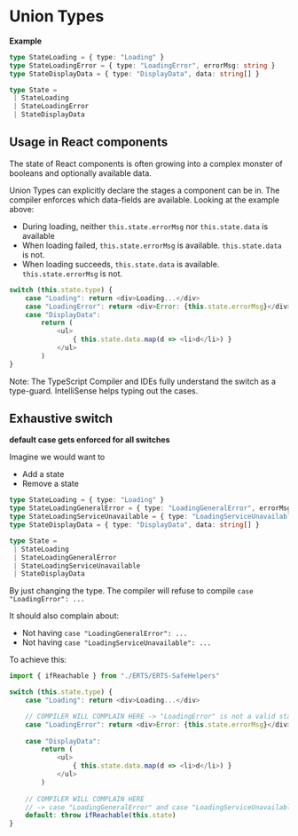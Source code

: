 # Union Types

**Example**

```ts
type StateLoading = { type: "Loading" }
type StateLoadingError = { type: "LoadingError", errorMsg: string }
type StateDisplayData = { type: "DisplayData", data: string[] }

type State = 
 | StateLoading
 | StateLoadingError
 | StateDisplayData
```

## Usage in React components

The state of React components is often growing into a complex monster of booleans and optionally available data.

Union Types can explicitly declare the stages a component can be in. The compiler enforces which data-fields are available.
Looking at the example above:
- During loading, neither `this.state.errorMsg` nor `this.state.data` is available
- When loading failed, `this.state.errorMsg` is available. `this.state.data` is not.
- When loading succeeds, `this.state.data` is available. `this.state.errorMsg` is not.

```ts
switch (this.state.type) {
    case "Loading": return <div>Loading...</div>
    case "LoadingError": return <div>Error: {this.state.errorMsg}</div>
    case "DisplayData": 
        return (
            <ul>
                { this.state.data.map(d => <li>d</li>) }
            </ul>
        )
}
```

Note: The TypeScript Compiler and IDEs fully understand the switch as a type-guard. IntelliSense helps typing out the cases.

## Exhaustive switch

**default case gets enforced for all switches**

Imagine we would want to 
- Add a state
- Remove a state

```ts
type StateLoading = { type: "Loading" }
type StateLoadingGeneralError = { type: "LoadingGeneralError", errorMsg: string }
type StateLoadingServiceUnavailable = { type: "LoadingServiceUnavailable" }
type StateDisplayData = { type: "DisplayData", data: string[] }

type State = 
 | StateLoading
 | StateLoadingGeneralError
 | StateLoadingServiceUnavailable
 | StateDisplayData
```

By just changing the type. The compiler will refuse to compile `case "LoadingError": ...`

It should also complain about:
- Not having `case "LoadingGeneralError": ...`
- Not having `case "LoadingServiceUnavailable": ...`

To achieve this:
```ts
import { ifReachable } from "./ERTS/ERTS-SafeHelpers"

switch (this.state.type) {
    case "Loading": return <div>Loading...</div>

    // COMPILER WILL COMPLAIN HERE -> "LoadingError" is not a valid state
    case "LoadingError": return <div>Error: {this.state.errorMsg}</div>
    
    case "DisplayData": 
        return (
            <ul>
                { this.state.data.map(d => <li>d</li>) }
            </ul>
        )
    
    // COMPILER WILL COMPLAIN HERE 
    // -> case "LoadingGeneralError" and case "LoadingServiceUnavailable" are not implemented
    default: throw ifReachable(this.state)
}
```

